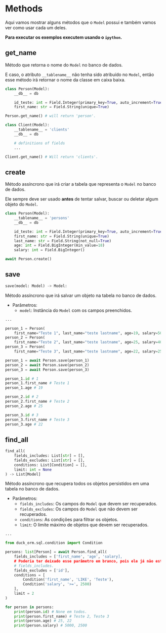 # Methods

Aqui vamos mostrar alguns métodos que o `Model` possui e também vamos ver como
usar cada um deles.

**Para executar os exemplos executem usando o `ipython`.**

## get_name

Método que retorna o nome do `Model` no banco de dados.

E caso, o atributo `__tablename__` não tenha sido atribuído no `Model`, então
esse método irá retornar o nome da classe em caixa baixa.

``` python hl_lines="7 16"
class Person(Model):
    __db__ = db

    id_teste: int = Field.Integer(primary_key=True, auto_increment=True)
    first_name: str = Field.String(unique=True)

Person.get_name() # will return 'person'.

class Client(Model):
    __tablename__ = 'clients'
    __db__ = db

    # definitions of fields
    ...

Client.get_name() # Will return 'clients'.
```

## create

Método assíncrono que irá criar a tabela que representa o `Model` no banco de dados.

Ele sempre deve ser usado **antes** de tentar salvar, buscar ou deletar algum objeto
do `Model`.

``` python hl_lines="11"
class Person(Model):
    __tablename__ = 'persons'
    __db__ = db

    id_teste: int = Field.Integer(primary_key=True, auto_increment=True)
    first_name: str = Field.String(unique=True)
    last_name: str = Field.String(not_null=True)
    age: int = Field.BigInteger(min_value=18)
    salary: int = Field.BigInteger()

await Person.create()
```

## save

``` python
save(model: Model) -> Model:
```

Método assíncrono que irá salvar um objeto na tabela no banco de dados.

- Parâmetros:
    - `model`: Instância do `Model` com os campos preenchidos.

``` python
...

person_1 = Person(
    first_name="Teste 1", last_name="teste lastname", age=19, salary=5000)
person_2 = Person(
    first_name="Teste 2", last_name="teste lastname", age=25, salary=4000)
person_3 = Person(
    first_name="Teste 3", last_name="teste lastname", age=22, salary=2500)

person_1 = await Person.save(person_1)
person_2 = await Person.save(person_2)
person_3 = await Person.save(person_3)

person_1.id # 1
person_1.first_name # Teste 1
person_1.age # 19

person_2.id # 2
person_2.first_name # Teste 2
person_2.age # 25

person_3.id # 3
person_3.first_name # Teste 3
person_3.age # 22

```

## find_all

``` python
find_all(
    fields_includes: List[str] = [],
    fields_excludes: List[str] = [],
    conditions: List[Condition] = [],
    limit: int = None
) -> List[Model]
```

Método assíncrono que recupera todos os objetos persistidos em uma tabela no
banco de dados.

- Parâmetros:
    - `fields_includes`: Os campos do `Model` que devem ser recuperados.
    - `fields_excludes`: Os campos do `Model` que não devem ser recuperados.
    - `conditions`: As condições para filtrar os objetos.
    - `limit`: O limite máximo de objetos que devem ser recuperados.

``` python
...

from duck_orm.sql.condition import Condition

persons: list[Person] = await Person.find_all(
    fields_includes = ['first_name', 'age', 'salary],
    # Poderia ter deixado esse parâmetro em branco, pois ele já não está no
    # fields_includes.
    fields_excludes = ['id'],
    conditions = [
        Condition('first_name', 'LIKE', 'Teste'),
        Condition('salary', '>=', 2500)
    ],
    limit = 2
)

for person in persons:
    print(person.id) # None em todos.
    print(person.first_name) # Teste 2, Teste 3
    print(person.age) # 25, 22
    print(person.salary) # 5000, 2500
```
